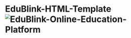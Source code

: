 # EduBlink-HTML-Template![EduBlink-Online-Education-Platform](https://user-images.githubusercontent.com/40486930/216825910-a324dcd2-a9cc-44b2-a3b3-45e49c2492c0.png)
